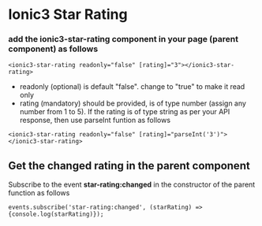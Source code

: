 # Ionic3 Star Rating

### add the ionic3-star-rating component in your page (parent component) as follows

`<ionic3-star-rating readonly="false" [rating]="3"></ionic3-star-rating>`

* readonly (optional) is default "false". change to "true" to make it read only
* rating (mandatory) should be provided, is of type number (assign any number from 1 to 5). If the rating is of type string as per your API response, then use parseInt funtion as follows 

`<ionic3-star-rating readonly="false" [rating]="parseInt('3')"></ionic3-star-rating>`

## Get the changed rating in the parent component

Subscribe to the event **star-rating:changed** in the constructor of the parent function as follows

`events.subscribe('star-rating:changed', (starRating) => {console.log(starRating)});`